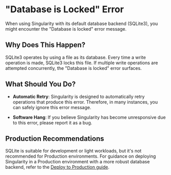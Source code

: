 # "Database is Locked" Error

When using Singularity with its default database backend (SQLite3), you might encounter the "Database is locked" error message.

## Why Does This Happen?

SQLite3 operates by using a file as its database. Every time a write operation is made, SQLite3 locks this file. If multiple write operations are attempted concurrently, the "Database is locked" error surfaces.

## What Should You Do?

- **Automatic Retry**: Singularity is designed to automatically retry operations that produce this error. Therefore, in many instances, you can safely ignore this error message.

- **Software Hang**: If you believe Singularity has become unresponsive due to this error, please report it as a bug.

## Production Recommendations

SQLite is suitable for development or light workloads, but it's not recommended for Production environments. For guidance on deploying Singularity in a Production environment with a more robust database backend, refer to the [Deploy to Production guide](../installation/deploy-to-production.md "Deploying Singularity to Production").

